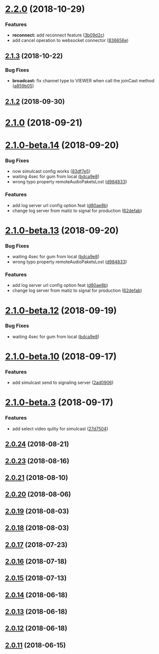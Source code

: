 <a name="2.2.0"></a>
# [2.2.0](https://github.com/RemoteMonster/remon-web-sdk/compare/v2.2.0-beta.0...v2.2.0) (2018-10-29)


### Features

* **reconnect:** add reconnect feature ([3b09d2c](https://github.com/RemoteMonster/remon-web-sdk/commit/3b09d2c))
* add cancel operation to websocket connector ([836656e](https://github.com/RemoteMonster/remon-web-sdk/commit/836656e))



<a name="2.1.3"></a>

## [2.1.3](https://github.com/RemoteMonster/remon-web-sdk/compare/v2.1.2...v2.1.3) (2018-10-22)

### Bug Fixes

- **broadcast:** fix channel type to VIEWER when call the joinCast method ([a859b05](https://github.com/RemoteMonster/remon-web-sdk/commit/a859b05))

<a name="2.1.2"></a>

## [2.1.2](https://github.com/RemoteMonster/remon-web-sdk/compare/v2.1.1-beta.2...v2.1.2) (2018-09-30)

<a name="2.1.0"></a>

# [2.1.0](https://github.com/RemoteMonster/remon-web-sdk/compare/v2.1.0-beta.20...v2.1.0) (2018-09-21)

<a name="2.1.0-beta.14"></a>

# [2.1.0-beta.14](https://github.com/RemoteMonster/remon-web-sdk/compare/v2.1.0-beta.11...v2.1.0-beta.14) (2018-09-20)

### Bug Fixes

- now simulcast config works ([83df7e5](https://github.com/RemoteMonster/remon-web-sdk/commit/83df7e5))
- waiting 4sec for gum from local ([bdca9e8](https://github.com/RemoteMonster/remon-web-sdk/commit/bdca9e8))
- wrong typo property remoteAudioPaketsLost ([d984833](https://github.com/RemoteMonster/remon-web-sdk/commit/d984833))

### Features

- add log server url config option feat ([d80ae8b](https://github.com/RemoteMonster/remon-web-sdk/commit/d80ae8b))
- change log server from matiz to signal for production ([62defab](https://github.com/RemoteMonster/remon-web-sdk/commit/62defab))

<a name="2.1.0-beta.13"></a>

# [2.1.0-beta.13](https://github.com/RemoteMonster/remon-web-sdk/compare/v2.1.0-beta.11...v2.1.0-beta.13) (2018-09-20)

### Bug Fixes

- waiting 4sec for gum from local ([bdca9e8](https://github.com/RemoteMonster/remon-web-sdk/commit/bdca9e8))
- wrong typo property remoteAudioPaketsLost ([d984833](https://github.com/RemoteMonster/remon-web-sdk/commit/d984833))

### Features

- add log server url config option feat ([d80ae8b](https://github.com/RemoteMonster/remon-web-sdk/commit/d80ae8b))
- change log server from matiz to signal for production ([62defab](https://github.com/RemoteMonster/remon-web-sdk/commit/62defab))

<a name="2.1.0-beta.12"></a>

# [2.1.0-beta.12](https://github.com/RemoteMonster/remon-web-sdk/compare/v2.1.0-beta.11...v2.1.0-beta.12) (2018-09-19)

### Bug Fixes

- waiting 4sec for gum from local ([bdca9e8](https://github.com/RemoteMonster/remon-web-sdk/commit/bdca9e8))

<a name="2.1.0-beta.10"></a>

# [2.1.0-beta.10](https://github.com/RemoteMonster/remon-web-sdk/compare/v2.1.0-beta.9...v2.1.0-beta.10) (2018-09-17)

### Features

- add simulcast send to signaling server ([2ad0906](https://github.com/RemoteMonster/remon-web-sdk/commit/2ad0906))

<a name="2.1.0-beta.3"></a>

# [2.1.0-beta.3](https://github.com/RemoteMonster/remon-web-sdk/compare/v2.1.0-beta.2...v2.1.0-beta.3) (2018-09-17)

### Features

- add select video qulity for simulcast ([27d7504](https://github.com/RemoteMonster/remon-web-sdk/commit/27d7504))

<a name="2.0.24"></a>

## [2.0.24](https://github.com/RemoteMonster/remon-web-sdk/compare/v2.0.23...v2.0.24) (2018-08-21)

<a name="2.0.23"></a>

## [2.0.23](https://github.com/RemoteMonster/remon-web-sdk/compare/v2.0.22...v2.0.23) (2018-08-16)

<a name="2.0.21"></a>

## [2.0.21](https://github.com/RemoteMonster/remon-web-sdk/compare/v2.0.20...v2.0.21) (2018-08-10)

<a name="2.0.20"></a>

## [2.0.20](https://github.com/RemoteMonster/remon-web-sdk/compare/v2.0.19...v2.0.20) (2018-08-06)

<a name="2.0.19"></a>

## [2.0.19](https://github.com/RemoteMonster/remon-web-sdk/compare/v2.0.18...v2.0.19) (2018-08-03)

<a name="2.0.18"></a>

## [2.0.18](https://github.com/RemoteMonster/remon-web-sdk/compare/v2.0.17...v2.0.18) (2018-08-03)

<a name="2.0.17"></a>

## [2.0.17](https://github.com/RemoteMonster/remon-web-sdk/compare/v2.0.16...v2.0.17) (2018-07-23)

<a name="2.0.16"></a>

## [2.0.16](https://github.com/RemoteMonster/remon-web-sdk/compare/v2.0.15...v2.0.16) (2018-07-18)

<a name="2.0.15"></a>

## [2.0.15](https://github.com/RemoteMonster/remon-web-sdk/compare/v2.0.14...v2.0.15) (2018-07-13)

<a name="2.0.14"></a>

## [2.0.14](https://github.com/RemoteMonster/remon-web-sdk/compare/v2.0.13...v2.0.14) (2018-06-18)

<a name="2.0.13"></a>

## [2.0.13](https://github.com/RemoteMonster/remon-web-sdk/compare/v2.0.12...v2.0.13) (2018-06-18)

<a name="2.0.12"></a>

## [2.0.12](https://github.com/RemoteMonster/remon-web-sdk/compare/v2.0.11...v2.0.12) (2018-06-18)

<a name="2.0.11"></a>

## [2.0.11](https://github.com/RemoteMonster/remon-web-sdk/compare/v2.0.10...v2.0.11) (2018-06-15)
